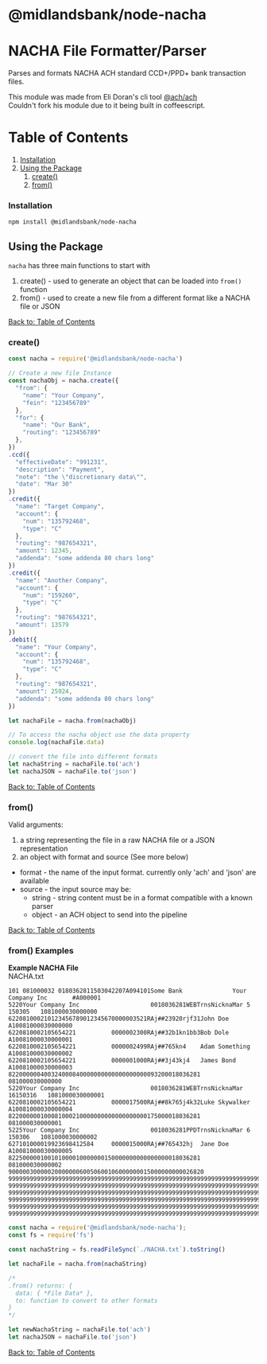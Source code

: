 # @midlandsbank/node-nacha
# NACHA File Formatter/Parser

Parses and formats NACHA ACH standard CCD+/PPD+ bank transaction files.

This module was made from Eli Doran's cli tool [@ach/ach](https://www.npmjs.com/package/@ach/ach) \
Couldn't fork his module due to it being built in coffeescript. 
# Table of Contents

1. [Installation](#Installation)
2. [Using the Package](#using-the-package)
    1. [create()](#create)
    2. [from()](#from)

### Installation

    npm install @midlandsbank/node-nacha

## Using the Package

`nacha` has three main functions to start with

1. create() - used to generate an object that can be loaded into `from()` function
2. from() - used to create a new file from a different format like a NACHA file or JSON

[Back to: Table of Contents](#table-of-contents)


### create()

```javascript
const nacha = require('@midlandsbank/node-nacha')

// Create a new file Instance
const nachaObj = nacha.create({
  "from": {
    "name": "Your Company",
    "fein": "123456789"
  },
  "for": {
    "name": "Our Bank",
    "routing": "123456789"
  },
})
.ccd({
  "effectiveDate": "991231",
  "description": "Payment",
  "note": "the \"discretionary data\"",
  "date": "Mar 30"
})
.credit({
  "name": "Target Company",
  "account": {
    "num": "135792468",
    "type": "C"
  },
  "routing": "987654321",
  "amount": 12345,
  "addenda": "some addenda 80 chars long"
})
.credit({
  "name": "Another Company",
  "account": {
    "num": "159260",
    "type": "C"
  },
  "routing": "987654321",
  "amount": 13579
})
.debit({
  "name": "Your Company",
  "account": {
    "num": "135792468",
    "type": "C"
  },
  "routing": "987654321",
  "amount": 25924,
  "addenda": "some addenda 80 chars long"
})

let nachaFile = nacha.from(nachaObj)

// To access the nacha object use the data property
console.log(nachaFile.data)

// convert the file into different formats
let nachaString = nachaFile.to('ach')
let nachaJSON = nachaFile.to('json')
```

[Back to: Table of Contents](#table-of-contents)

### from()

Valid arguments:

1. a string representing the file in a raw NACHA file or a JSON representation
2. an object with format and source (See more below)
  * format - the name of the input format. currently only 'ach' and 'json' are available
  * source - the input source may be:
      * string - string content must be in a format compatible with a known parser
      * object - an ACH object to send into the pipeline

[Back to: Table of Contents](#table-of-contents)

### from() Examples

**Example NACHA File** \
NACHA.txt
```text
101 081000032 0180362811503042207A094101Some Bank              Your Company Inc       #A000001
5220Your Company Inc                    0018036281WEBTrnsNicknaMar 5 150305   1081000030000000
622081000210123456789012345670000003521RAj##23920rjf31John Doe              A10081000030000000
6220810002105654221          0000002300RAj##32b1kn1bb3Bob Dole              A10081000030000001
6220810002105654221          0000002499RAj##765kn4    Adam Something        A10081000030000002
6220810002105654221          0000001000RAj##3j43kj4   James Bond            A10081000030000003
822000000400324000840000000000000000000093200018036281                         081000030000000
5220Your Company Inc                    0018036281WEBTrnsNicknaMar 16150316   1081000030000001
6220810002105654221          0000017500RAj##8k765j4k32Luke Skywalker        A10081000030000004
822000000100081000210000000000000000000175000018036281                         081000030000001
5225Your Company Inc                    0018036281PPDTrnsNicknaMar 6 150306   1081000030000002
627101000019923698412584     0000015000RAj##765432hj  Jane Doe              A10081000030000005
822500000100101000010000000150000000000000000018036281                         081000030000002
9000003000002000000060050600106000000015000000000026820                                       
9999999999999999999999999999999999999999999999999999999999999999999999999999999999999999999999
9999999999999999999999999999999999999999999999999999999999999999999999999999999999999999999999
9999999999999999999999999999999999999999999999999999999999999999999999999999999999999999999999
9999999999999999999999999999999999999999999999999999999999999999999999999999999999999999999999
9999999999999999999999999999999999999999999999999999999999999999999999999999999999999999999999
9999999999999999999999999999999999999999999999999999999999999999999999999999999999999999999999
```

```javascript
const nacha = require('@midlandsbank/node-nacha');
const fs = require('fs')

const nachaString = fs.readFileSync(`./NACHA.txt`).toString()

let nachaFile = nacha.from(nachaString)

/* 
.from() returns: {
  data: { *File Data* },
  to: function to convert to other formats
}
*/

let newNachaString = nachaFile.to('ach')
let nachaJSON = nachaFile.to('json')

```

[Back to: Table of Contents](#table-of-contents)

